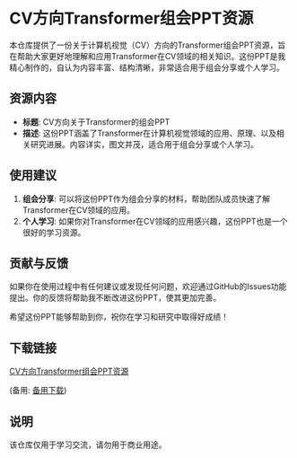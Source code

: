 # CV方向Transformer组会PPT资源

本仓库提供了一份关于计算机视觉（CV）方向的Transformer组会PPT资源，旨在帮助大家更好地理解和应用Transformer在CV领域的相关知识。这份PPT是我精心制作的，自认为内容丰富、结构清晰，非常适合用于组会分享或个人学习。

## 资源内容

- **标题**: CV方向关于Transformer的组会PPT
- **描述**: 这份PPT涵盖了Transformer在计算机视觉领域的应用、原理、以及相关研究进展。内容详实，图文并茂，适合用于组会分享或个人学习。

## 使用建议

1. **组会分享**: 可以将这份PPT作为组会分享的材料，帮助团队成员快速了解Transformer在CV领域的应用。
2. **个人学习**: 如果你对Transformer在CV领域的应用感兴趣，这份PPT也是一个很好的学习资源。

## 贡献与反馈

如果你在使用过程中有任何建议或发现任何问题，欢迎通过GitHub的Issues功能提出。你的反馈将帮助我不断改进这份PPT，使其更加完善。

希望这份PPT能够帮助到你，祝你在学习和研究中取得好成绩！

## 下载链接
[CV方向Transformer组会PPT资源](https://pan.quark.cn/s/3ca07e774f79) 

(备用: [备用下载](https://pan.baidu.com/s/1aidjHspXFjFS4AB7b1SQrg?pwd=1234))

## 说明

该仓库仅用于学习交流，请勿用于商业用途。

